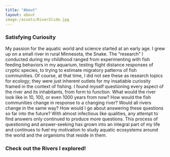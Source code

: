 ```yaml
---
title: "About"
layout: about
image:/assets/RiverSlide.jpg
---
```


### Satisfying Curiosity

My passion for the aquatic world and science started at an early age. I grew up on a small river in rural Minnesota, the Snake. The “research” I conducted during my childhood ranged from experimenting with fish feeding behaviors in my aquarium, testing flight distance responses of cryptic species, to trying to estimate migratory patterns of fish communities. Of course, at that time, I did not see these as research topics for ecology; they were just inherent outlets for my insatiable curiosity framed in the context of fishing. I found myself questioning every aspect of the river and its inhabitants, from form to function. What would the river look like in 10, 100, or even 1000 years from now? How would the fish communities change in response to a changing river? Would all rivers change in the same way? How would I go about answering these questions so far into the future? With almost infectious like qualities, any attempt to find answers only continued to produce more questions. This process of questioning and answer-seeking has grown into an integral part of my life and continues to fuel my motivation to study aquatic ecosystems around the world and the organisms that reside in them.

### Check out the Rivers I explored!


